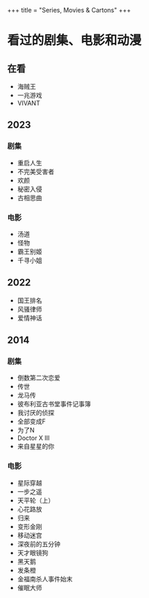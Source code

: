 +++
title = "Series, Movies & Cartons"
+++
# 看过的剧集、电影和动漫
## 在看
- 海贼王
- 一兆游戏
- VIVANT
## 2023

### 剧集
- 重启人生
- 不完美受害者
- 欢颜
- 秘密入侵
- 古相思曲

### 电影
- 汤道
- 怪物
- 霸王别姬
- 千寻小姐

## 2022

- 国王排名
- 风骚律师
- 爱情神话
## 2014
### 剧集
- 倒数第二次恋爱
- 传世
- 龙马传
- 彼布利亚古书堂事件记事簿
- 我讨厌的侦探
- 全部变成F
- 为了N
- Doctor X III
- 来自星星的你

### 电影
- 星际穿越
- 一步之遥
- 天平轮（上）
- 心花路放
- 归来
- 变形金刚
- 移动迷宫
- 深夜前的五分钟
- 天才眼镜狗
- 黑天鹅
- 发条橙
- 金福南杀人事件始末
- 催眠大师
